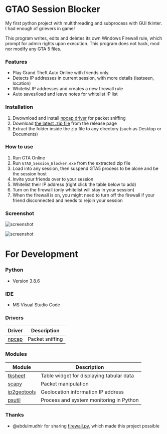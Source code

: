 # GTAO Session Blocker
My first python project with multithreading and subprocess with GUI tkinter.
I had enough of grievers in game!

This program writes, edits and deletes its own Windows Firewall rule, which prompt for admin rights upon execution.
This program does not hack, mod nor modify any GTA 5 files. 

### Features
* Play Grand Theft Auto Online with friends only.
* Detects IP addresses in current session, with more details (lastseen, location)
* Whitelist IP addresses and creates a new firewall rule
* Auto saves/load and leave notes for whitelist IP list

### Installation
1. Dwownload and install [npcap driver](https://nmap.org/npcap/) for packet sniffing
2. Download [the latest .zip file](https://github.com/fscene8/GTAO_Session_Blocker/releases) from the release page
3. Extract the folder inside the zip file to any directory (such as Desktop or Documents)

### How to use
1. Run GTA Online
2. Run `GTAO_Session_Blocker.exe` from the extracted zip file
3. Load into any session, then suspend GTA5 process to be alone and be the session host
4. Invite your friends over to your session
5. Whitelist their IP address (right click the table below to add)
6. Turn on the firewall (only whitelist will stay in your session)
7. When the firewall is on, you might need to turn off the firewall if your friend disconnected and needs to rejoin your session

### Screenshot
![screenshot](https://cdn.discordapp.com/attachments/489078888648015892/888472088392917102/Capture.PNG)

![screenshot](https://cdn.discordapp.com/attachments/489078888648015892/888476985037316176/Capture.PNG)


# For Development 

### Python
- Version 3.8.6

### IDE
- MS Visual Studio Code

### Drivers
| Driver | Description |
|----|---|
| [npcap](https://nmap.org/npcap/) | Packet sniffing |

### Modules

| Module | Description |
|-------------|------------------------------------------|
| [tksheet](https://github.com/ragardner/tksheet) | Table widget for displaying tabular data |
| [scapy](https://github.com/secdev/scapy) | Packet manipulation |
| [ip2geotools](https://github.com/tomas-net/ip2geotools) | Geolocation information IP address |
| [psutil](https://github.com/giampaolo/psutil) | Process and system monitoring in Python |

### Thanks
* @abdulmudhir for sharing [firewall.py](https://github.com/AbdulMudhir/GTA_V_Firewall_Public_Online/blob/master/firewall.py), which made this project possible

